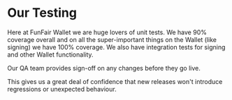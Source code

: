 # Our Testing

Here at FunFair Wallet we are huge lovers of unit tests. We have 90% coverage overall and on all the super-important things on the Wallet (like signing) we have 100% coverage. We also have integration tests for signing and other Wallet functionality.

Our QA team provides sign-off on any changes before they go live.

This gives us a great deal of confidence that new releases won't introduce regressions or unexpected behaviour.
